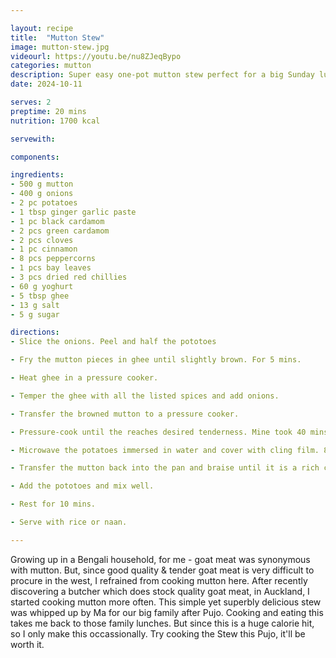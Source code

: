 ```yaml
---

layout: recipe
title:  "Mutton Stew"
image: mutton-stew.jpg
videourl: https://youtu.be/nu8ZJeqBypo
categories: mutton
description: Super easy one-pot mutton stew perfect for a big Sunday lunch.
date: 2024-10-11

serves: 2
preptime: 20 mins
nutrition: 1700 kcal

servewith:

components:

ingredients:
- 500 g mutton
- 400 g onions
- 2 pc potatoes
- 1 tbsp ginger garlic paste
- 1 pc black cardamom
- 2 pcs green cardamom
- 2 pcs cloves
- 1 pc cinnamon
- 8 pcs peppercorns
- 1 pcs bay leaves
- 3 pcs dried red chillies
- 60 g yoghurt
- 5 tbsp ghee
- 13 g salt
- 5 g sugar

directions:
- Slice the onions. Peel and half the pototoes

- Fry the mutton pieces in ghee until slightly brown. For 5 mins.

- Heat ghee in a pressure cooker.

- Temper the ghee with all the listed spices and add onions.

- Transfer the browned mutton to a pressure cooker.

- Pressure-cook until the reaches desired tenderness. Mine took 40 mins on high heat.

- Microwave the potatoes immersed in water and cover with cling film. 8 mins.

- Transfer the mutton back into the pan and braise until it is a rich colour.

- Add the pototoes and mix well.

- Rest for 10 mins.

- Serve with rice or naan.

---
```


Growing up in a Bengali household, for me - goat meat was synonymous with mutton. But, since good quality & tender goat meat is very difficult to procure in the west, I refrained from cooking mutton here. After recently discovering a butcher which does stock quality goat meat, in Auckland, I started cooking mutton more often.
This simple yet superbly delicious stew was whipped up by Ma for our big family after Pujo. Cooking and eating this takes me back to those family lunches. But since this is a huge calorie hit, so I only make this occassionally. Try cooking the Stew this Pujo, it'll be worth it.
